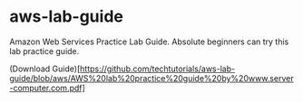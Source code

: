 # aws-lab-guide
Amazon Web Services Practice Lab Guide. Absolute beginners can try this lab practice guide.

(Download Guide)[https://github.com/techtutorials/aws-lab-guide/blob/aws/AWS%20lab%20practice%20guide%20by%20www.server-computer.com.pdf]
